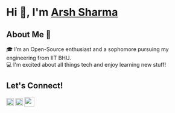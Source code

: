 # Hi 👋, I'm [Arsh Sharma](https://arshsharma.netlify.app/)

## About Me 🚀
🎓 I’m an Open-Source enthusiast and a sophomore pursuing my engineering from IIT BHU. </br>
💻 I'm excited about all things tech and enjoy learning new stuff! </br>

## Let's Connect!
<p align="left">
<a href="https://twitter.com/RinkiyaKeDad" target="blank"><img align="center" src="https://cdn.jsdelivr.net/npm/simple-icons@3.0.1/icons/twitter.svg" alt="sachin10101998" height="20" width="20" /></a>
<a href="https://www.linkedin.com/in/arsh4/" target="blank"><img align="center" src="https://cdn.jsdelivr.net/npm/simple-icons@3.0.1/icons/linkedin.svg" alt="sachin10101998" height="20" width="20" /></a>
<a href="mailto:arshsharma461@gmail.com"><img align="center" width="26px" src="https://cdn.jsdelivr.net/npm/simple-icons@v3/icons/gmail.svg" /></a>
</p>

